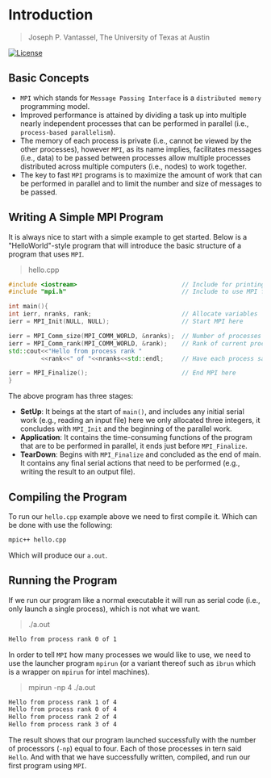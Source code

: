 # Introduction

> Joseph P. Vantassel, The University of Texas at Austin

[![License](https://img.shields.io/badge/license-CC--By--SA--4.0-brightgreen.svg)](https://github.com/jpvantassel/parallel-course/blob/master/LICENSE.md)

## Basic Concepts

- `MPI` which stands for `Message Passing Interface` is a
`distributed memory` programming model.
- Improved performance is attained by dividing a task up into
multiple nearly independent processes that can be performed in parallel
(i.e., `process-based parallelism`).
- The memory of each process is private (i.e., cannot be viewed by the
other processes), however `MPI`, as its name implies, facilitates messages
(i.e., data) to be passed between processes allow multiple processes
distributed across multiple computers (i.e., nodes) to work together.
- The key to fast `MPI` programs is to maximize the amount of work that
can be performed in parallel and to limit the number and size of
messages to be passed.

## Writing A Simple MPI Program

It is always nice to start with a simple example to get started. Below is
a "HelloWorld"-style program that will introduce the basic structure of a
program that uses `MPI`.

> hello.cpp

```cpp
#include <iostream>                             // Include for printing
#include "mpi.h"                                // Include to use MPI functions

int main(){
int ierr, nranks, rank;                         // Allocate variables
ierr = MPI_Init(NULL, NULL);                    // Start MPI here

ierr = MPI_Comm_size(MPI_COMM_WORLD, &nranks);  // Number of processes
ierr = MPI_Comm_rank(MPI_COMM_WORLD, &rank);    // Rank of current process
std::cout<<"Hello from process rank "
         <<rank<<" of "<<nranks<<std::endl;     // Have each process say hello

ierr = MPI_Finalize();                          // End MPI here
}
```

The above program has three stages:

- __SetUp__: It beings at the start of `main()`, and includes any initial serial
work (e.g., reading an input file) here we only allocated three integers, it
concludes with `MPI_Init` and the beginning of the parallel work.
- __Application__: It contains the time-consuming functions of the program that
are to be performed in parallel, it ends just before `MPI_Finalize`.
- __TearDown__: Begins with `MPI_Finalize` and concluded as the end of main. It
contains any final serial actions that need to be performed (e.g., writing the
result to an output file).

## Compiling the Program

To run our `hello.cpp` example above we need to first compile it. Which can be
done with use the following:

```bash
mpic++ hello.cpp
```

Which will produce our `a.out`.

## Running the Program

If we run our program like a normal executable it will run as serial code
(i.e., only launch a single process), which is not what we want.

> ./a.out

```bash
Hello from process rank 0 of 1
```

In order to tell `MPI` how many processes we would like to use, we need to use
the launcher program `mpirun` (or a variant thereof such as `ibrun` which is
a wrapper on `mpirun` for intel machines).

> mpirun -np 4 ./a.out

```bash
Hello from process rank 1 of 4
Hello from process rank 0 of 4
Hello from process rank 2 of 4
Hello from process rank 3 of 4
```

The result shows that our program launched successfully with the number of
processors (`-np`) equal to four. Each of those processes in tern said `Hello`.
And with that we have successfully written, compiled, and run our first program
using `MPI`.
